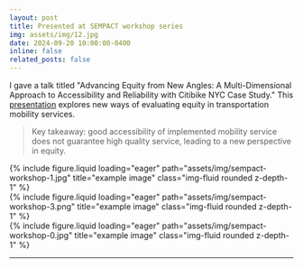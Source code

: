 ```yaml
---
layout: post
title: Presented at SEMPACT workshop series
img: assets/img/12.jpg
date: 2024-09-20 10:00:00-0400
inline: false
related_posts: false
---
```


I gave a talk titled "Advancing Equity from New Angles: A Multi-Dimensional Approach to Accessibility and Reliability with Citibike NYC Case Study." This [presentation](https://c2smarter.engineering.nyu.edu/wp-content/uploads/2024/09/6.-sempact_workshop_slides_Zilin.pptx) explores new ways of evaluating equity in transportation mobility services. 


> Key takeaway: good accessibility of implemented mobility service does not guarantee high quality service, leading to a new perspective in equity.

<div class="row">
    <div class="col-sm mt-3 mt-md-0">
        {% include figure.liquid loading="eager" path="assets/img/sempact-workshop-1.jpg" title="example image" class="img-fluid rounded z-depth-1" %}
    </div>
    <div class="col-sm mt-3 mt-md-0">
        {% include figure.liquid loading="eager" path="assets/img/sempact-workshop-3.png" title="example image" class="img-fluid rounded z-depth-1" %}
    </div>
</div>

<div class="row">
    <div class="col-sm mt-3 mt-md-0">
        {% include figure.liquid loading="eager" path="assets/img/sempact-workshop-0.jpg" title="example image" class="img-fluid rounded z-depth-1" %}
    </div>
</div>

---
